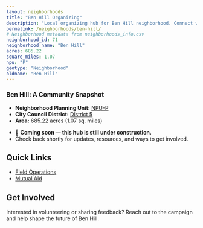 ```yaml
---
layout: neighborhoods
title: "Ben Hill Organizing"
description: "Local organizing hub for Ben Hill neighborhood. Connect with field operations, mutual aid, and community organizing efforts."
permalink: /neighborhoods/ben-hill/
# Neighborhood metadata from neighborhoods_info.csv
neighborhood_id: 71
neighborhood_name: "Ben Hill"
acres: 685.22
square_miles: 1.07
npu: "P"
geotype: "Neighborhood"
oldname: "Ben Hill"
---
```


### **Ben Hill: A Community Snapshot**

  * **Neighborhood Planning Unit:** [NPU-P](https://www.atlantaga.gov/government/departments/city-planning/neighborhood-planning-units/neighborhood-and-npu-contacts)
  * **City Council District:** [District 5](https://citycouncil.atlantaga.gov/council-members)
  * **Area:** 685.22 acres (1.07 sq. miles)

- 🚧 **Coming soon — this hub is still under construction.**
- Check back shortly for updates, resources, and ways to get involved.

## Quick Links

- [Field Operations](./field-ops/)
- [Mutual Aid](./mutual-aid/)

## Get Involved

Interested in volunteering or sharing feedback? Reach out to the campaign and help shape the future of Ben Hill.
